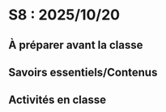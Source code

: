 # S8 : <!-- varexp:begin S8 -->2025/10/20<!-- varexp:end --> 

## À préparer avant la classe


## Savoirs essentiels/Contenus


## Activités en classe

